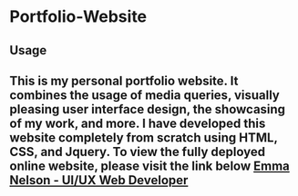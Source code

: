 # Portfolio-Website

## Usage
This is my personal portfolio website. It combines the usage of media queries, visually pleasing user interface design, the showcasing of my work, and more. I have developed this website completely from scratch using HTML, CSS, and Jquery. To view the fully deployed online website, please visit the link below
[Emma Nelson - UI/UX Web Developer ](www.en-developer.com)
---

